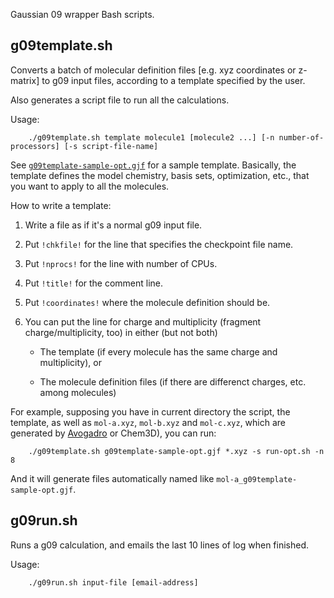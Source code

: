 Gaussian 09 wrapper Bash scripts.


## g09template.sh

Converts a batch of molecular definition files [e.g. xyz coordinates or z-matrix] to g09 input files, according to a template specified by the user. 

Also generates a script file to run all the calculations.

Usage:

        ./g09template.sh template molecule1 [molecule2 ...] [-n number-of-processors] [-s script-file-name] 

See [`g09template-sample-opt.gjf`](g09template-sample-opt.gjf) for a sample template. Basically, the template defines the model chemistry, basis sets, optimization, etc., that you want to apply to all the molecules.

How to write a template:

 1. Write a file as if it's a normal g09 input file.

 2. Put `!chkfile!` for the line that specifies the checkpoint file name.

 3. Put `!nprocs!` for the line with number of CPUs.

 4. Put `!title!` for the comment line.

 5. Put `!coordinates!` where the molecule definition should be.
 
 6. You can put the line for charge and multiplicity (fragment charge/multiplicity, too) in either (but not both)
 
    * The template (if every molecule has the same charge and multiplicity), or 
        
    * The molecule definition files (if there are differenct charges, etc. among molecules)

For example, supposing you have in current directory the script, the template, as well as `mol-a.xyz`, `mol-b.xyz` and `mol-c.xyz`, which are generated by [Avogadro](http://avogadro.cc) or Chem3D), you can run:

        ./g09template.sh g09template-sample-opt.gjf *.xyz -s run-opt.sh -n 8
        
        
And it will generate files automatically named like `mol-a_g09template-sample-opt.gjf`.


## g09run.sh

Runs a g09 calculation, and emails the last 10 lines of log when finished.

Usage:

        ./g09run.sh input-file [email-address]
